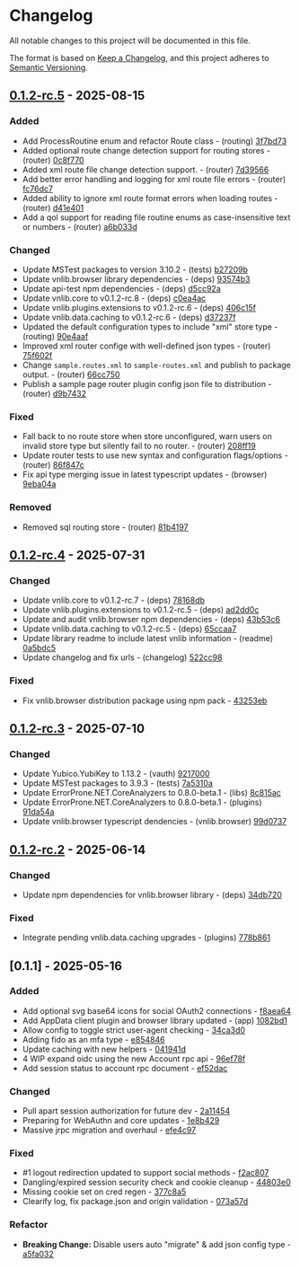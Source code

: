 # Changelog

All notable changes to this project will be documented in this file.

The format is based on [Keep a Changelog](https://keepachangelog.com/en/1.0.0/),
and this project adheres to [Semantic Versioning](https://semver.org/spec/v2.0.0.html).

## [0.1.2-rc.5] - 2025-08-15

### Added

- Add ProcessRoutine enum and refactor Route class - (routing) [3f7bd73](https://git.vaughnnugent.com/cgit/vnuge/plugins-essentials.git/commit/?id=3f7bd73129dbe8953af6bf8eb151423c946f361e)
- Added optional route change detection support for routing stores - (router) [0c8f770](https://git.vaughnnugent.com/cgit/vnuge/plugins-essentials.git/commit/?id=0c8f7706ed8c72109111c8b7c0f73c83ab89154b)
- Added xml route file change detection support. - (router) [7d39566](https://git.vaughnnugent.com/cgit/vnuge/plugins-essentials.git/commit/?id=7d395665ecbfe70d65addd37703ad89ce08d70c8)
- Add better error handling and logging for xml route file errors - (router) [fc76dc7](https://git.vaughnnugent.com/cgit/vnuge/plugins-essentials.git/commit/?id=fc76dc700fd218bee72a12f9c28c7e83243f9204)
- Added ability to ignore xml route format errors when loading routes - (router) [d41e401](https://git.vaughnnugent.com/cgit/vnuge/plugins-essentials.git/commit/?id=d41e40151162f08d79d054cdafff02901d211cf5)
- Add a qol support for reading file routine enums as case-insensitive text or numbers - (router) [a6b033d](https://git.vaughnnugent.com/cgit/vnuge/plugins-essentials.git/commit/?id=a6b033db66a8983976f6c06699384dcf5e1622a0)

### Changed

- Update MSTest packages to version 3.10.2 - (tests) [b27209b](https://git.vaughnnugent.com/cgit/vnuge/plugins-essentials.git/commit/?id=b27209b32a8b99a889365057ac22bef5813a397a)
- Update vnlib.browser library dependencies - (deps) [93574b3](https://git.vaughnnugent.com/cgit/vnuge/plugins-essentials.git/commit/?id=93574b3e71fdd18f5fb2ea33f458fd219a806115)
- Update api-test npm dependencies - (deps) [d5cc92a](https://git.vaughnnugent.com/cgit/vnuge/plugins-essentials.git/commit/?id=d5cc92a5518d49e63be3941960cab2c4bf0e5912)
- Update vnlib.core to v0.1.2-rc.8 - (deps) [c0ea4ac](https://git.vaughnnugent.com/cgit/vnuge/plugins-essentials.git/commit/?id=c0ea4ac884113d9de6d929dc04a032978260a8a2)
- Update vnlib.plugins.extensions to v0.1.2-rc.6 - (deps) [406c15f](https://git.vaughnnugent.com/cgit/vnuge/plugins-essentials.git/commit/?id=406c15fa50b07bc1575802f2fee22845901a1192)
- Update vnlib.data.caching to v0.1.2-rc.6 - (deps) [d37237f](https://git.vaughnnugent.com/cgit/vnuge/plugins-essentials.git/commit/?id=d37237f8bbfbac5f64fd88dc486567e527a47b5c)
- Updated the default configuration types to include "xml" store type - (routing) [90e4aaf](https://git.vaughnnugent.com/cgit/vnuge/plugins-essentials.git/commit/?id=90e4aafd91b52f7a2073e3ea4dbd6c6add8a402f)
- Improved xml router confige with well-defined json types - (router) [75f602f](https://git.vaughnnugent.com/cgit/vnuge/plugins-essentials.git/commit/?id=75f602f7e255c2db42d8a8e7e59e4ce08710eda2)
- Change `sample.routes.xml` to `sample-routes.xml` and publish to package output. - (router) [66cc750](https://git.vaughnnugent.com/cgit/vnuge/plugins-essentials.git/commit/?id=66cc75073f463351ed774078c087048f89e3e861)
- Publish a sample page router plugin config json file to distribution - (router) [d9b7432](https://git.vaughnnugent.com/cgit/vnuge/plugins-essentials.git/commit/?id=d9b74321eb58ce08eae1023d215aeb0ad9078a6f)

### Fixed

- Fall back to no route store when store unconfigured, warn users on invalid store type but silently fail to no router. - (router) [208ff19](https://git.vaughnnugent.com/cgit/vnuge/plugins-essentials.git/commit/?id=208ff19ff964cd643ddb946af32e35a2d397daeb)
- Update router tests to use new syntax and configuration flags/options - (router) [86f847c](https://git.vaughnnugent.com/cgit/vnuge/plugins-essentials.git/commit/?id=86f847c2a6c85de9de133fd2f40d1311e444a386)
- Fix api type merging issue in latest typescript updates - (browser) [9eba04a](https://git.vaughnnugent.com/cgit/vnuge/plugins-essentials.git/commit/?id=9eba04aa0f4a3b942b19245da8c0cef854e0042e)

### Removed

- Removed sql routing store - (router) [81b4197](https://git.vaughnnugent.com/cgit/vnuge/plugins-essentials.git/commit/?id=81b419716035d4b2c5ea0d84da0397112a08bb97)

## [0.1.2-rc.4] - 2025-07-31

### Changed

- Update vnlib.core to v0.1.2-rc.7 - (deps) [78168db](https://git.vaughnnugent.com/cgit/vnuge/plugins-essentials.git/commit/?id=78168db2126e1389ea4348b5f38d00e5b0156e2e)
- Update vnlib.plugins.extensions to v0.1.2-rc.5 - (deps) [ad2dd0c](https://git.vaughnnugent.com/cgit/vnuge/plugins-essentials.git/commit/?id=ad2dd0c437b192577f84e526a5950a5ceb556e58)
- Update and audit vnlib.browser npm dependencies - (deps) [43b53c6](https://git.vaughnnugent.com/cgit/vnuge/plugins-essentials.git/commit/?id=43b53c6461ac0693fc526d66d3bfa299d2588c1b)
- Update vnlib.data.caching to v0.1.2-rc.5 - (deps) [65ccaa7](https://git.vaughnnugent.com/cgit/vnuge/plugins-essentials.git/commit/?id=65ccaa7cada215a17301699c4e0dce8d51a75cc1)
- Update library readme to include latest vnlib information - (readme) [0a5bdc5](https://git.vaughnnugent.com/cgit/vnuge/plugins-essentials.git/commit/?id=0a5bdc5a927a115e584a8aec80ca9fa73edf5b87)
- Update changelog and fix urls - (changelog) [522cc98](https://git.vaughnnugent.com/cgit/vnuge/plugins-essentials.git/commit/?id=522cc980fdbcfb34a4096998d07d0b2e5d039c23)

### Fixed

- Fix vnlib.browser distribution package using npm pack - [43253eb](https://git.vaughnnugent.com/cgit/vnuge/plugins-essentials.git/commit/?id=43253ebc3ecd021c58d4dfc683c3f60d69fb5dbd)

## [0.1.2-rc.3] - 2025-07-10

### Changed

- Update Yubico.YubiKey to 1.13.2 - (vauth) [9217000](https://git.vaughnnugent.com/cgit/vnuge/plugins-essentials.git/commit/?id=9217000d95df240a3109eab2e5581235d2e55d53)
- Update MSTest packages to 3.9.3 - (tests) [7a5310a](https://git.vaughnnugent.com/cgit/vnuge/plugins-essentials.git/commit/?id=7a5310ae7e7f057531dbe96fe940d136adda836f)
- Update ErrorProne.NET.CoreAnalyzers to 0.8.0-beta.1 - (libs) [8c815ac](https://git.vaughnnugent.com/cgit/vnuge/plugins-essentials.git/commit/?id=8c815ac752c0bcfb6f7180eb5c74db06e3e7cf20)
- Update ErrorProne.NET.CoreAnalyzers to 0.8.0-beta.1 - (plugins) [91da54a](https://git.vaughnnugent.com/cgit/vnuge/plugins-essentials.git/commit/?id=91da54afbd2829ff6fd211209822224a2758435b)
- Update vnlib.browser typescript dendencies - (vnlib.browser) [99d0737](https://git.vaughnnugent.com/cgit/vnuge/plugins-essentials.git/commit/?id=99d0737511cec4a4e16d8270f6fd181fa2a25b4d)

## [0.1.2-rc.2] - 2025-06-14

### Changed

- Update npm dependencies for vnlib.browser library - (deps) [34db720](https://git.vaughnnugent.com/cgit/vnuge/plugins-essentials.git/commit/?id=34db72020fe3e0f137a047679c00ad8989edb1e0)

### Fixed

- Integrate pending vnlib.data.caching upgrades - (plugins) [778b861](https://git.vaughnnugent.com/cgit/vnuge/plugins-essentials.git/commit/?id=778b861b00ebb54a519592f5686644aaeda46848)

## [0.1.1] - 2025-05-16

### Added

- Add optional svg base64 icons for social OAuth2 connections - [f8aea64](https://git.vaughnnugent.com/cgit/vnuge/plugins-essentials.git/commit/?id=f8aea6453ddb2d56c1ce2ecb6a9e67d1af523c2e)
- Add AppData client plugin and browser library updated - (app) [1082bd1](https://git.vaughnnugent.com/cgit/vnuge/plugins-essentials.git/commit/?id=1082bd146549a1aff47877bcd28e6be1ce0ef5e9)
- Allow config to toggle strict user-agent checking - [34ca3d0](https://git.vaughnnugent.com/cgit/vnuge/plugins-essentials.git/commit/?id=34ca3d09a96fb615d00e14abb4a70fe787fe1965)
- Adding fido as an mfa type - [e854846](https://git.vaughnnugent.com/cgit/vnuge/plugins-essentials.git/commit/?id=e8548467d945ccb286da595a02c816abb596439d)
- Update caching with new helpers - [041941d](https://git.vaughnnugent.com/cgit/vnuge/plugins-essentials.git/commit/?id=041941d85e5088837dc419d9ff1f1c9b70d41cbf)
- 4 WIP expand oidc using the new Account rpc api - [96ef78f](https://git.vaughnnugent.com/cgit/vnuge/plugins-essentials.git/commit/?id=96ef78f3e104aff698dde17e8622d7905501c17f)
- Add session status to account rpc document - [ef52dac](https://git.vaughnnugent.com/cgit/vnuge/plugins-essentials.git/commit/?id=ef52dac52b94a86a5fac34f2664c53a887a7c109)

### Changed

- Pull apart session authorization for future dev - [2a11454](https://git.vaughnnugent.com/cgit/vnuge/plugins-essentials.git/commit/?id=2a114541a3bfddae887adaa98c1ed326b125d511)
- Preparing for WebAuthn and core updates - [1e8b429](https://git.vaughnnugent.com/cgit/vnuge/plugins-essentials.git/commit/?id=1e8b4296d3a2093dbddcfd8479f162d077606f71)
- Massive jrpc migration and overhaul - [efe4c97](https://git.vaughnnugent.com/cgit/vnuge/plugins-essentials.git/commit/?id=efe4c97b19e3bf682a8067814ce2af5626fa6bb4)

### Fixed

- #1 logout redirection updated to support social methods - [f2ac807](https://git.vaughnnugent.com/cgit/vnuge/plugins-essentials.git/commit/?id=f2ac807486a00db4ba8486133d567e392f0fe98a)
- Dangling/expired session security check and cookie cleanup - [44803e0](https://git.vaughnnugent.com/cgit/vnuge/plugins-essentials.git/commit/?id=44803e06d1aa45496c04127930aa8897272d42f6)
- Missing cookie set on cred regen - [377c8a5](https://git.vaughnnugent.com/cgit/vnuge/plugins-essentials.git/commit/?id=377c8a5f8bb272eff5089094f5b764eb043b728f)
- Clearify log, fix package.json and origin validation - [073a57d](https://git.vaughnnugent.com/cgit/vnuge/plugins-essentials.git/commit/?id=073a57dcfc613e329548602365103bb17e93605a)

### Refactor

- **Breaking Change:** Disable users auto "migrate" & add json config type - [a5fa032](https://git.vaughnnugent.com/cgit/vnuge/plugins-essentials.git/commit/?id=a5fa032810c4f5e4afde43cea157e28fa1547561)

[0.1.2-rc.5]: https://git.vaughnnugent.com/cgit/vnuge/plugins-essentials.git/diff?id=vv0.1.2-rc.5&id2=v0.1.2-rc.4
[0.1.2-rc.4]: https://git.vaughnnugent.com/cgit/vnuge/plugins-essentials.git/diff?id=v0.1.2-rc.4&id2=v0.1.2-rc.3
[0.1.2-rc.3]: https://git.vaughnnugent.com/cgit/vnuge/plugins-essentials.git/diff?id=v0.1.2-rc.3&id2=v0.1.2-rc.2
[0.1.2-rc.2]: https://git.vaughnnugent.com/cgit/vnuge/plugins-essentials.git/diff?id=v0.1.2-rc.2&id2=v0.1.1

<!-- generated by git-cliff -->
